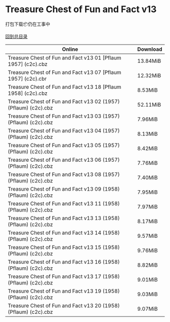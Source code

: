# Treasure Chest of Fun and Fact v13

打包下载📦仍在工事中

[回到总目录](/Catalogs.md)







Online | Download
--- | ---
Treasure Chest of Fun and Fact v13 01 [Pflaum 1957] (c2c).cbz | 13.84MiB
Treasure Chest of Fun and Fact v13 07 [Pflaum 1957] (c2c).cbr | 12.32MiB
Treasure Chest of Fun and Fact v13 18 [Pflaum 1958] (c2c).cbz | 8.53MiB
Treasure Chest of Fun and Fact v13 02 (1957) (Pflaum) (c2c).cbz | 52.11MiB
Treasure Chest of Fun and Fact v13 03 (1957) (Pflaum) (c2c).cbz | 7.96MiB
Treasure Chest of Fun and Fact v13 04 (1957) (Pflaum) (c2c).cbz | 8.13MiB
Treasure Chest of Fun and Fact v13 05 (1957) (Pflaum) (c2c).cbz | 8.42MiB
Treasure Chest of Fun and Fact v13 06 (1957) (Pflaum) (c2c).cbz | 7.76MiB
Treasure Chest of Fun and Fact v13 08 (1957) (Pflaum) (c2c).cbz | 7.40MiB
Treasure Chest of Fun and Fact v13 09 (1958) (Pflaum) (c2c).cbz | 7.95MiB
Treasure Chest of Fun and Fact v13 11 (1958) (Pflaum) (c2c).cbz | 7.97MiB
Treasure Chest of Fun and Fact v13 13 (1958) (Pflaum) (c2c).cbz | 8.17MiB
Treasure Chest of Fun and Fact v13 14 (1958) (Pflaum) (c2c).cbz | 9.57MiB
Treasure Chest of Fun and Fact v13 15 (1958) (Pflaum) (c2c).cbz | 9.76MiB
Treasure Chest of Fun and Fact v13 16 (1958) (Pflaum) (c2c).cbz | 8.82MiB
Treasure Chest of Fun and Fact v13 17 (1958) (Pflaum) (c2c).cbz | 9.01MiB
Treasure Chest of Fun and Fact v13 19 (1958) (Pflaum) (c2c).cbz | 9.03MiB
Treasure Chest of Fun and Fact v13 20 (1958) (Pflaum) (c2c).cbz | 9.07MiB